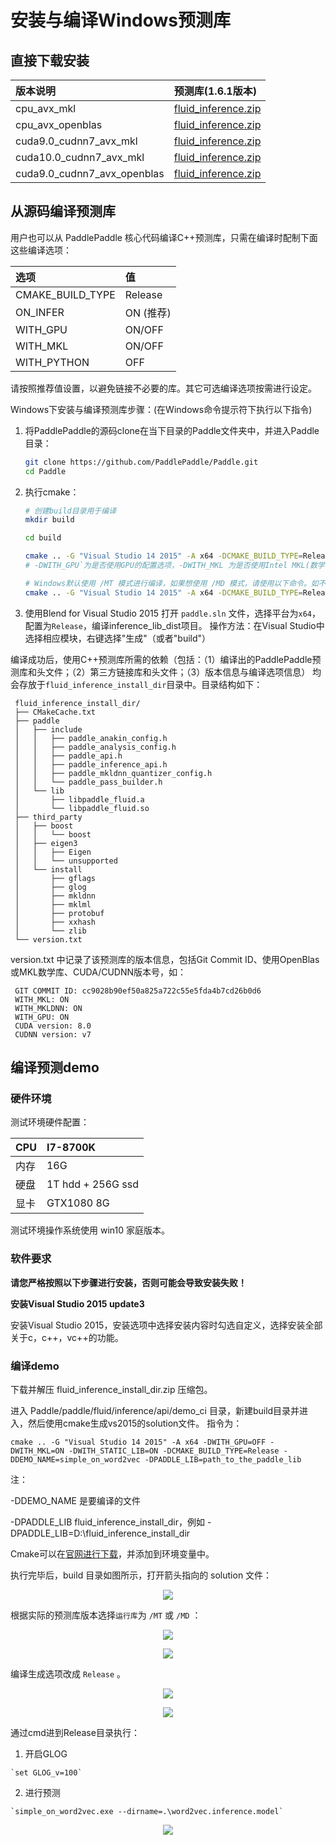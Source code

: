 
安装与编译Windows预测库
===========================

直接下载安装
-------------

| 版本说明      |     预测库(1.6.1版本)     |
|:---------|:-------------------|
|    cpu_avx_mkl | [fluid_inference.zip](https://paddle-wheel.bj.bcebos.com/1.6.1/win-infer/mkl/cpu/fluid_inference_install_dir.zip) |
|    cpu_avx_openblas | [fluid_inference.zip](https://paddle-wheel.bj.bcebos.com/1.6.1/win-infer/open/cpu/fluid_inference_install_dir.zip) |
|    cuda9.0_cudnn7_avx_mkl | [fluid_inference.zip](https://paddle-wheel.bj.bcebos.com/1.6.1/win-infer/mkl/post97/fluid_inference_install_dir.zip) |
|    cuda10.0_cudnn7_avx_mkl | [fluid_inference.zip](https://paddle-wheel.bj.bcebos.com/1.6.1/win-infer/mkl/post107/fluid_inference_install_dir.zip) |
|    cuda9.0_cudnn7_avx_openblas | [fluid_inference.zip](https://paddle-wheel.bj.bcebos.com/1.6.1/win-infer/open/post97/fluid_inference_install_dir.zip) |

从源码编译预测库
--------------
用户也可以从 PaddlePaddle 核心代码编译C++预测库，只需在编译时配制下面这些编译选项：

|选项                        |   值     |
|:-------------|:-------------------|
|CMAKE_BUILD_TYPE             | Release    |
|ON_INFER                     | ON (推荐)     |
|WITH_GPU                     | ON/OFF     | 
|WITH_MKL                     | ON/OFF     |
|WITH_PYTHON                  | OFF        |


请按照推荐值设置，以避免链接不必要的库。其它可选编译选项按需进行设定。

Windows下安装与编译预测库步骤：(在Windows命令提示符下执行以下指令)

1. 将PaddlePaddle的源码clone在当下目录的Paddle文件夹中，并进入Paddle目录：
   ```bash
   git clone https://github.com/PaddlePaddle/Paddle.git
   cd Paddle
   ```

2. 执行cmake：
   ```bash
   # 创建build目录用于编译
   mkdir build

   cd build

   cmake .. -G "Visual Studio 14 2015" -A x64 -DCMAKE_BUILD_TYPE=Release -DWITH_MKL=OFF -DWITH_GPU=OFF -DON_INFER=ON -DWITH_PYTHON=OFF
   # -DWITH_GPU`为是否使用GPU的配置选项，-DWITH_MKL 为是否使用Intel MKL(数学核心库)的配置选项，请按需配置。

   # Windows默认使用 /MT 模式进行编译，如果想使用 /MD 模式，请使用以下命令。如不清楚两者的区别，请使用上面的命令
   cmake .. -G "Visual Studio 14 2015" -A x64 -DCMAKE_BUILD_TYPE=Release -DWITH_MKL=OFF -DWITH_GPU=OFF -DON_INFER=ON -DWITH_PYTHON=OFF -DMSVC_STATIC_CRT=OFF
   ```

3. 使用Blend for Visual Studio 2015 打开 `paddle.sln` 文件，选择平台为`x64`，配置为`Release`，编译inference_lib_dist项目。
   操作方法：在Visual Studio中选择相应模块，右键选择"生成"（或者"build"）

编译成功后，使用C++预测库所需的依赖（包括：（1）编译出的PaddlePaddle预测库和头文件；（2）第三方链接库和头文件；（3）版本信息与编译选项信息）
均会存放于`fluid_inference_install_dir`目录中。目录结构如下：


     fluid_inference_install_dir/
     ├── CMakeCache.txt
     ├── paddle
     │   ├── include
     │   │   ├── paddle_anakin_config.h
     │   │   ├── paddle_analysis_config.h
     │   │   ├── paddle_api.h
     │   │   ├── paddle_inference_api.h
     │   │   ├── paddle_mkldnn_quantizer_config.h
     │   │   └── paddle_pass_builder.h
     │   └── lib
     │       ├── libpaddle_fluid.a
     │       └── libpaddle_fluid.so
     ├── third_party
     │   ├── boost
     │   │   └── boost
     │   ├── eigen3
     │   │   ├── Eigen
     │   │   └── unsupported
     │   └── install
     │       ├── gflags
     │       ├── glog
     │       ├── mkldnn
     │       ├── mklml
     │       ├── protobuf
     │       ├── xxhash
     │       └── zlib
     └── version.txt

version.txt 中记录了该预测库的版本信息，包括Git Commit ID、使用OpenBlas或MKL数学库、CUDA/CUDNN版本号，如：


     GIT COMMIT ID: cc9028b90ef50a825a722c55e5fda4b7cd26b0d6
     WITH_MKL: ON
     WITH_MKLDNN: ON
     WITH_GPU: ON
     CUDA version: 8.0
     CUDNN version: v7


编译预测demo
-------------

### 硬件环境

测试环境硬件配置：

| CPU      |      I7-8700K      |
|:---------|:-------------------|
| 内存 | 16G               |
| 硬盘 | 1T hdd + 256G ssd |
| 显卡 | GTX1080 8G        |

测试环境操作系统使用 win10 家庭版本。

### 软件要求

**请您严格按照以下步骤进行安装，否则可能会导致安装失败！**

**安装Visual Studio 2015 update3**

安装Visual Studio 2015，安装选项中选择安装内容时勾选自定义，选择安装全部关于c，c++，vc++的功能。


### 编译demo

下载并解压 fluid_inference_install_dir.zip 压缩包。

进入 Paddle/paddle/fluid/inference/api/demo_ci 目录，新建build目录并进入，然后使用cmake生成vs2015的solution文件。
指令为：

`cmake .. -G "Visual Studio 14 2015" -A x64 -DWITH_GPU=OFF -DWITH_MKL=ON -DWITH_STATIC_LIB=ON -DCMAKE_BUILD_TYPE=Release -DDEMO_NAME=simple_on_word2vec -DPADDLE_LIB=path_to_the_paddle_lib`

注：

-DDEMO_NAME 是要编译的文件

-DPADDLE_LIB fluid_inference_install_dir，例如
-DPADDLE_LIB=D:\fluid_inference_install_dir


Cmake可以在[官网进行下载](https://cmake.org/download/)，并添加到环境变量中。

执行完毕后，build 目录如图所示，打开箭头指向的 solution 文件：

<p align="center">
<img src="https://raw.githubusercontent.com/PaddlePaddle/FluidDoc/develop/doc/fluid/advanced_usage/deploy/inference/image/image3.png">
</p>

根据实际的预测库版本选择`运行库`为 `/MT` 或 `/MD` ：

<p align="center">
<img src="https://raw.githubusercontent.com/PaddlePaddle/FluidDoc/develop/doc/fluid/advanced_usage/deploy/inference/image/image4.png">
</p>

<p align="center">
<img src="https://raw.githubusercontent.com/PaddlePaddle/FluidDoc/develop/doc/fluid/advanced_usage/deploy/inference/image/image5.png">
</p>

编译生成选项改成 `Release` 。

<p align="center">
<img src="https://raw.githubusercontent.com/PaddlePaddle/FluidDoc/develop/doc/fluid/advanced_usage/deploy/inference/image/image6.png">
</p>

<p align="center">
<img src="https://raw.githubusercontent.com/PaddlePaddle/FluidDoc/develop/doc/fluid/advanced_usage/deploy/inference/image/image7.png">
</p>


通过cmd进到Release目录执行：

  1.  开启GLOG

  	`set GLOG_v=100`

  2.  进行预测

  	`simple_on_word2vec.exe --dirname=.\word2vec.inference.model`

<p align="center">
<img src="https://raw.githubusercontent.com/PaddlePaddle/FluidDoc/develop/doc/fluid/advanced_usage/deploy/inference/image/image9.png">
</p>

